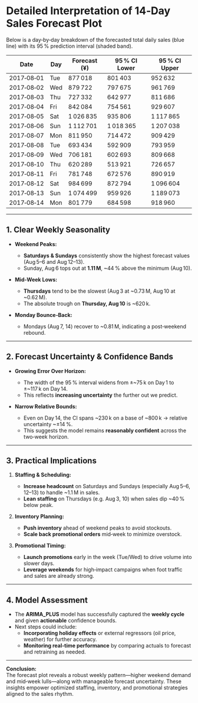 <!-- ───────── START of Prompts by Kunal Ghosh (ghosh178@purdue.edu) ───────── -->

# Detailed Interpretation of 14‑Day Sales Forecast Plot

Below is a day‑by‑day breakdown of the forecasted total daily sales (blue line) with its 95 % prediction interval (shaded band).

| Date       | Day | Forecast (¥) | 95 % CI Lower | 95 % CI Upper |
|------------|-----|--------------|---------------|---------------|
| 2017‑08‑01 | Tue |   877 018    |    801 403    |    952 632    |
| 2017‑08‑02 | Wed |   879 722    |    797 675    |    961 769    |
| 2017‑08‑03 | Thu |   727 332    |    642 977    |    811 686    |
| 2017‑08‑04 | Fri |   842 084    |    754 561    |    929 607    |
| 2017‑08‑05 | Sat | 1 026 835    |    935 806    |  1 117 865    |
| 2017‑08‑06 | Sun | 1 112 701    |  1 018 365    |  1 207 038    |
| 2017‑08‑07 | Mon |   811 950    |    714 472    |    909 429    |
| 2017‑08‑08 | Tue |   693 434    |    592 909    |    793 959    |
| 2017‑08‑09 | Wed |   706 181    |    602 693    |    809 668    |
| 2017‑08‑10 | Thu |   620 289    |    513 921    |    726 657    |
| 2017‑08‑11 | Fri |   781 748    |    672 576    |    890 919    |
| 2017‑08‑12 | Sat |   984 699    |    872 794    |  1 096 604    |
| 2017‑08‑13 | Sun | 1 074 499    |    959 926    |  1 189 073    |
| 2017‑08‑14 | Mon |   801 779    |    684 598    |    918 960    |

---

## 1. Clear Weekly Seasonality

- **Weekend Peaks:**  
  - **Saturdays & Sundays** consistently show the highest forecast values (Aug 5–6 and Aug 12–13).  
  - Sunday, Aug 6 tops out at **1.11 M**, ~44 % above the minimum (Aug 10).

- **Mid‑Week Lows:**  
  - **Thursdays** tend to be the slowest (Aug 3 at ~0.73 M, Aug 10 at ~0.62 M).  
  - The absolute trough on **Thursday, Aug 10** is ~620 k.

- **Monday Bounce‑Back:**  
  - Mondays (Aug 7, 14) recover to ~0.81 M, indicating a post‑weekend rebound.

---

## 2. Forecast Uncertainty & Confidence Bands

- **Growing Error Over Horizon:**  
  - The width of the 95 % interval widens from ±~75 k on Day 1 to ±~117 k on Day 14.  
  - This reflects **increasing uncertainty** the further out we predict.

- **Narrow Relative Bounds:**  
  - Even on Day 14, the CI spans ~230 k on a base of ~800 k → relative uncertainty ~±14 %.  
  - This suggests the model remains **reasonably confident** across the two‑week horizon.

---

## 3. Practical Implications

1. **Staffing & Scheduling:**  
   - **Increase headcount** on Saturdays and Sundays (especially Aug 5–6, 12–13) to handle ~1.1 M in sales.  
   - **Lean staffing** on Thursdays (e.g. Aug 3, 10) when sales dip ~40 % below peak.

2. **Inventory Planning:**  
   - **Push inventory** ahead of weekend peaks to avoid stockouts.  
   - **Scale back promotional orders** mid‑week to minimize overstock.

3. **Promotional Timing:**  
   - **Launch promotions** early in the week (Tue/Wed) to drive volume into slower days.  
   - **Leverage weekends** for high‑impact campaigns when foot traffic and sales are already strong.

---

## 4. Model Assessment

- The **ARIMA_PLUS** model has successfully captured the **weekly cycle** and given **actionable** confidence bounds.  
- Next steps could include:  
  - **Incorporating holiday effects** or external regressors (oil price, weather) for further accuracy.  
  - **Monitoring real‑time performance** by comparing actuals to forecast and retraining as needed.  

---

**Conclusion:**  
The forecast plot reveals a robust weekly pattern—higher weekend demand and mid‑week lulls—along with 
manageable forecast uncertainty. These insights empower optimized staffing, inventory, and promotional strategies aligned to the sales rhythm.

<!-- ───────── END of Prompts by Kunal Ghosh (ghosh178@purdue.edu) ───────── -->